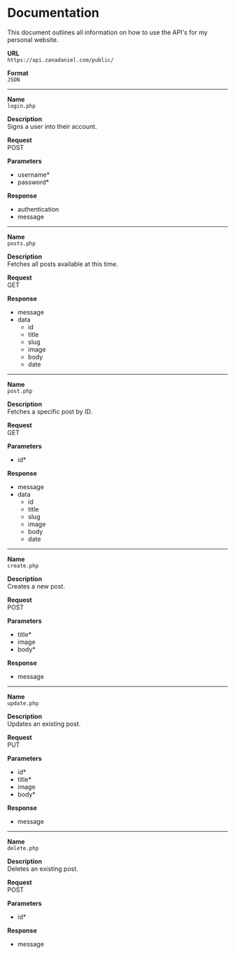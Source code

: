 # Documentation
This document outlines all information on how to use the API's for my personal website.

**URL**<br>
`https://api.zanadaniel.com/public/`

**Format**<br>
`JSON`

---

**Name**<br>
`login.php`

**Description**<br>
Signs a user into their account.

**Request**<br>
POST

**Parameters**<br>
- username*
- password*

**Response**<br>
- authentication
- message

---

**Name**<br>
`posts.php`

**Description**<br>
Fetches all posts available at this time.

**Request**<br>
GET

**Response**<br>
- message
- data
  - id
  - title
  - slug
  - image
  - body
  - date

---

**Name**<br>
`post.php`

**Description**<br>
Fetches a specific post by ID.

**Request**<br>
GET

**Parameters**<br>
- id*

**Response**<br>
- message
- data
  - id
  - title
  - slug
  - image
  - body
  - date

---

**Name**<br>
`create.php`

**Description**<br>
Creates a new post.

**Request**<br>
POST

**Parameters**<br>
- title*
- image
- body*

**Response**<br>
- message

---

**Name**<br>
`update.php`

**Description**<br>
Updates an existing post.

**Request**<br>
PUT

**Parameters**<br>
- id*
- title*
- image
- body*

**Response**<br>
- message

---

**Name**<br>
`delete.php`

**Description**<br>
Deletes an existing post.

**Request**<br>
POST

**Parameters**<br>
- id*

**Response**<br>
- message
